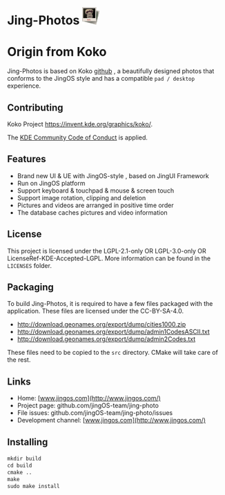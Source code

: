 # Jing-Photos <img src="logo.png" width="40"/>
# Origin from Koko

Jing-Photos is based on Koko [github](https://invent.kde.org/graphics/koko/) , a beautifully designed photos that conforms to the JingOS style and has a compatible `pad / desktop` experience.

## Contributing

Koko Project https://invent.kde.org/graphics/koko/.

The [KDE Community Code of Conduct](https://kde.org/code-of-conduct) is applied.

## Features

* Brand new UI & UE with JingOS-style , based on JingUI Framework
* Run on JingOS platform
* Support keyboard & touchpad & mouse & screen touch 
* Support image rotation, clipping and deletion
* Pictures and videos are arranged in positive time order
* The database caches pictures and video information

## License

This project is licensed under the LGPL-2.1-only OR LGPL-3.0-only OR
LicenseRef-KDE-Accepted-LGPL. More information can be found in the
`LICENSES` folder.

## Packaging

To build Jing-Photos, it is required to have a few files packaged with the
application. These files are licensed under the CC-BY-SA-4.0.

* http://download.geonames.org/export/dump/cities1000.zip
* http://download.geonames.org/export/dump/admin1CodesASCII.txt
* http://download.geonames.org/export/dump/admin2Codes.txt

These files need to be copied to the `src` directory. CMake will
take care of the rest.

## Links

- Home: [www.jingos.com](http://www.jingos.com/)
- Project page: github.com/jingOS-team/jing-photo
- File issues: github.com/jingOS-team/jing-photo/issues
- Development channel: [www.jingos.com](http://www.jingos.com/)

## Installing

```
mkdir build
cd build
cmake ..
make
sudo make install
```





